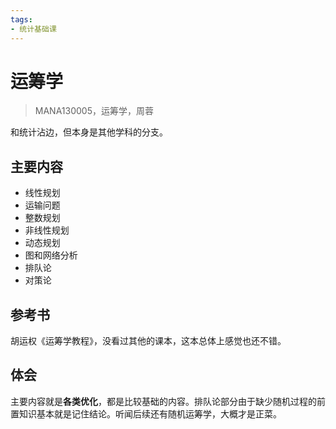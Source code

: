 ```yaml
---
tags:
- 统计基础课
---
```


# 运筹学
> MANA130005，运筹学，周蓉

和统计沾边，但本身是其他学科的分支。

## 主要内容

- 线性规划
- 运输问题
- 整数规划
- 非线性规划
- 动态规划
- 图和网络分析
- 排队论
- 对策论

## 参考书
胡运权《运筹学教程》，没看过其他的课本，这本总体上感觉也还不错。
## 体会
主要内容就是**各类优化**，都是比较基础的内容。排队论部分由于缺少随机过程的前置知识基本就是记住结论。听闻后续还有随机运筹学，大概才是正菜。